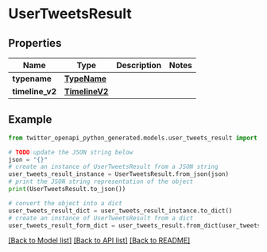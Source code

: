 # UserTweetsResult


## Properties

Name | Type | Description | Notes
------------ | ------------- | ------------- | -------------
**typename** | [**TypeName**](TypeName.md) |  | 
**timeline_v2** | [**TimelineV2**](TimelineV2.md) |  | 

## Example

```python
from twitter_openapi_python_generated.models.user_tweets_result import UserTweetsResult

# TODO update the JSON string below
json = "{}"
# create an instance of UserTweetsResult from a JSON string
user_tweets_result_instance = UserTweetsResult.from_json(json)
# print the JSON string representation of the object
print(UserTweetsResult.to_json())

# convert the object into a dict
user_tweets_result_dict = user_tweets_result_instance.to_dict()
# create an instance of UserTweetsResult from a dict
user_tweets_result_form_dict = user_tweets_result.from_dict(user_tweets_result_dict)
```
[[Back to Model list]](../README.md#documentation-for-models) [[Back to API list]](../README.md#documentation-for-api-endpoints) [[Back to README]](../README.md)


